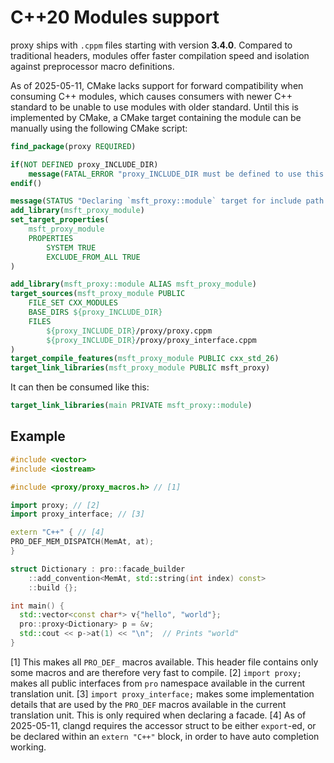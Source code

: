 # C++20 Modules support

proxy ships with `.cppm` files starting with version **3.4.0**. Compared to traditional headers, modules offer faster compilation speed and isolation against preprocessor macro definitions.

As of 2025-05-11, CMake lacks support for forward compatibility when consuming C++ modules, which causes consumers with newer C++ standard to be unable to use modules with older standard. Until this is implemented by CMake, a CMake target containing the module can be manually using the following CMake script:

```cmake
find_package(proxy REQUIRED)

if(NOT DEFINED proxy_INCLUDE_DIR)
    message(FATAL_ERROR "proxy_INCLUDE_DIR must be defined to use this script.")
endif()

message(STATUS "Declaring `msft_proxy::module` target for include path ${proxy_INCLUDE_DIR}")
add_library(msft_proxy_module)
set_target_properties(
    msft_proxy_module 
    PROPERTIES
        SYSTEM TRUE
        EXCLUDE_FROM_ALL TRUE
)

add_library(msft_proxy::module ALIAS msft_proxy_module)
target_sources(msft_proxy_module PUBLIC
    FILE_SET CXX_MODULES
    BASE_DIRS ${proxy_INCLUDE_DIR}
    FILES
        ${proxy_INCLUDE_DIR}/proxy/proxy.cppm
        ${proxy_INCLUDE_DIR}/proxy/proxy_interface.cppm
)
target_compile_features(msft_proxy_module PUBLIC cxx_std_26)
target_link_libraries(msft_proxy_module PUBLIC msft_proxy)
```

It can then be consumed like this:

```cmake
target_link_libraries(main PRIVATE msft_proxy::module)
```

## Example

```cpp
#include <vector>
#include <iostream>

#include <proxy/proxy_macros.h> // [1]

import proxy; // [2]
import proxy_interface; // [3]

extern "C++" { // [4]
PRO_DEF_MEM_DISPATCH(MemAt, at);
}

struct Dictionary : pro::facade_builder
    ::add_convention<MemAt, std::string(int index) const>
    ::build {};

int main() {
  std::vector<const char*> v{"hello", "world"};
  pro::proxy<Dictionary> p = &v;
  std::cout << p->at(1) << "\n";  // Prints "world"
}
```

[1] This makes all `PRO_DEF_` macros available. This header file contains only some macros and are therefore very fast to compile.
[2] `import proxy;` makes all public interfaces from `pro` namespace available in the current translation unit.
[3] `import proxy_interface;` makes some implementation details that are used by the `PRO_DEF` macros available in the current translation unit. This is only required when declaring a facade.
[4] As of 2025-05-11, clangd requires the accessor struct to be either `export`-ed, or be declared within an `extern "C++"` block, in order to have auto completion working.

